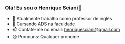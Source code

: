 ### Olá! Eu sou o Henrique Sciani👋

- 🔭 Atualmente trabalho como professor de inglês 
- 🌱 Cursando ADS na faculdade 
- 📫 Contate-me no email: henriquesciani@gmail.com
- 😄 Pronouns: Qualquer pronome

